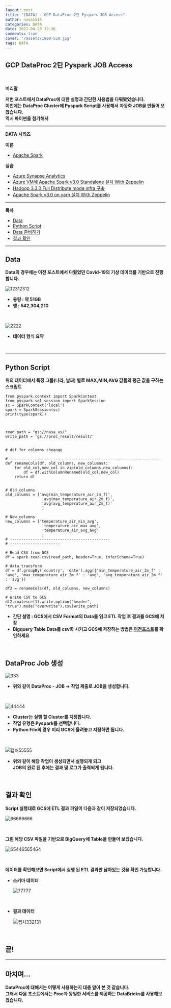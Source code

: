 ```yaml
---
layout: post
title: "[DATA] - GCP DataProc 2탄 Pyspark JOB Access"
author: nasa1515
categories: DATA
date: 2021-04-28 12:36
comments: true
cover: "/assets/1800-550.jpg"
tags: DATA
---
```




## **GCP DataProc 2탄 Pyspark JOB Access**


<br/>

**머리말**  

**저번 포스트에서 DataProc에 대한 설명과 간단한 사용법을 다뤄봤었습니다.**  
**이번에는 DataProc Cluster에 Pyspark Script를 사용해서** 
**자동화 JOB을 만들어 보겠습니다.**  
**역시 파이썬을 첨가해서**  


---

**DATA 시리즈**




**이론**



 - [Apache Spark](https://nasa1515.github.io/data/2021/03/03/spark.html)


**실습** 

 - [Azure Synapse Analytics](https://nasa1515.github.io/data/2021/02/25/azure-synapse.html)
 - [Azure VM에 Apache Spark v3.0 Standalone 설치 With Zeppelin](https://nasa1515.github.io/data/2021/03/04/Spark2.html)
 - [Hadoop 3.3.0 Full Distribute mode infra 구축](https://nasa1515.github.io/data/2021/03/08/hadoop.html)
 - [Apache Spark v3.0 on yarn 설치 With Zeppelin](https://nasa1515.github.io/data/2021/03/10/spark-yarn.html)

---

**목차**

- [Data](#a1)
- [Python Script](#a2)
- [Data 준비하기](#a3)
- [결과 확인](#a4)



--- 

## **Data** <a name="a1"></a> 

**Data의 경우에는 이전 포스트에서 다뤘었던 Covid-19의 기상 데이터를 기반으로 진행합니다.**  

![12312312](https://user-images.githubusercontent.com/69498804/116961186-9e637480-acdd-11eb-906f-9e340165dee1.JPG)

* **용량 : 약 51GB**
* **행 : 542,304,210**

<br/>


![2222](https://user-images.githubusercontent.com/69498804/116961225-bfc46080-acdd-11eb-930e-ec68574417e5.JPG)

* **데이터 형식 요약**

<br/>


---

## **Python Script** <a name="a2"></a> 

**위의 데이터에서 특정 그룹(나라, 날짜) 별로 MAX,MIN,AVG 값들의 평균 값을 구하는 스크립트** 

```
from pyspark.context import SparkContext
from pyspark.sql.session import SparkSession
sc = SparkContext('local')
spark = SparkSession(sc)
print(type(spark))



read_path = "gs://nasa_us/"
write_path = 'gs://proc_result/result/'


# def for columns cheange

# ------------------------------------------------------------------
def renameCols(df, old_columns, new_columns):
    for old_col,new_col in zip(old_columns,new_columns):
        df = df.withColumnRenamed(old_col,new_col)
    return df


# Old_columns
old_columns = ['avg(min_temperature_air_2m_f)',
                'avg(max_temperature_air_2m_f)',
                'avg(avg_temperature_air_2m_f)'
                ]

# New_columns
new_columns = ['temperature_air_min_avg',
                'temperature_air_max_avg',
                'temperature_air_avg_avg'
                ]
# --------------------------------------------
# ----------------------

# Read CSV from GCS
df = spark.read.csv(read_path, header=True, inferSchema=True)

# data transform
df = df.groupBy('country', 'date').agg({'min_temperature_air_2m_f' : 'avg', 'max_temperature_air_2m_f' : 'avg', 'avg_temperature_air_2m_f' : 'avg'})

df2 = renameCols(df, old_columns, new_columns)

# Write CSV to GCS
df2.coalesce(1).write.option("header", "true").mode("overwrite").csv(write_path)
```

* **간단 설명 : GCS에서 CSV Format의 Data를 읽고 ETL 작업 후 결과를 GCS에 저장**  
* **Bigquery Table Data를 csv화 시키고 GCS에 저장하는 방법은 [이전포스트](https://nasa1515.github.io/data/2021/04/28/DataProc.html)를 확인하세요**


<br/>


## **DataProc Job 생성** <a name="a3"></a> 


![333](https://user-images.githubusercontent.com/69498804/116962299-91945000-ace0-11eb-8e8f-20ea0f9f5b15.JPG)

* **위와 같이 DataProc - JOB -> 작업 제출로 JOB을 생성합니다.**  

<br/>

![44444](https://user-images.githubusercontent.com/69498804/116962386-c6a0a280-ace0-11eb-96f5-aaaad00c4588.JPG)

* **Cluster는 실행 할 Cluster를 지정합니다.**
* **작업 유형은 Pyspark를 선택합니다.** 
* **Python File의 경우 미리 GCS에 올려놓고 지정하면 됩니다.**  

<br/>


![캡처55555](https://user-images.githubusercontent.com/69498804/116962498-12ebe280-ace1-11eb-835a-2b85ed26c91c.JPG)

* **위와 같이 해당 작업이 생성되면서 실행되게 되고**  
    **JOB의 완료 된 후에는 결과 및 로그가 출력되게 됩니다.**  

<br/>


## **결과 확인** <a name="a4"></a> 

**Script 실행대로 GCS에 ETL 결과 파일이 다음과 같이 저장되었습니다.**  

![66666666](https://user-images.githubusercontent.com/69498804/116962590-5c3c3200-ace1-11eb-8614-8e54e3664677.JPG)


<br/>

**그럼 해당 CSV 파일을 기반으로 BigQuery에 Table을 만들어 보겠습니다.**  

![65446565464](https://user-images.githubusercontent.com/69498804/116962680-a0c7cd80-ace1-11eb-84fa-c3e8ca5a092b.JPG)

<br/>

**데이터를 확인해보면 Script에서 실행 된 ETL 결과만 남아있는 것을 확인 가능합니다.**

* **스키마 데이터**

    ![77777](https://user-images.githubusercontent.com/69498804/116963266-59424100-ace3-11eb-9d2a-e3549f04bcae.JPG)

    <br/>

* **결과 데이터**

    ![캡처332131](https://user-images.githubusercontent.com/69498804/116963305-76770f80-ace3-11eb-800d-7cb6f0762ef5.JPG)


    <br/>

## **끝!**



---

## **마치며…**  

  
**DataProc에 대해서는 어떻게 사용하는지 대충 알아 본 것 같습니다.**  
**그래서 다음 포스트에서는 Proc과 동일한 서비스를 제공하는 DataBricks를 사용해보겠습니다.**  


